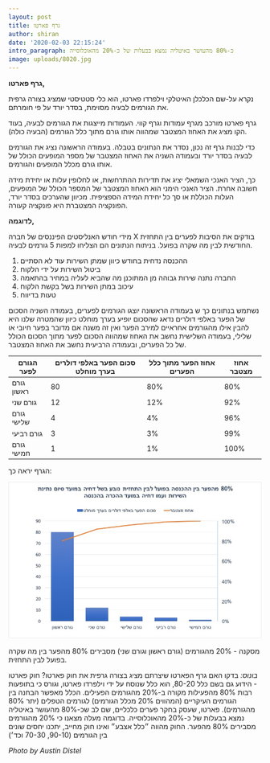 ```yaml
---
layout: post
title: גרף פארטו
author: shiran
date: '2020-02-03 22:15:24'
intro_paragraph: כ-80% מהעושר באיטליה נמצא בבעלות של כ-20% מהאוכלוסייה
image: uploads/8020.jpg
---
```

**גרף פארטו,** 

נקרא על-שם הכלכלן האיטלקי וילפרדו פארטו, הוא כלי סטטיסטי שמציג בצורה גרפית את הגורמים לבעיה מסוימת, בסדר יורד על פי חומרתם.

גרף פארטו מורכב מגרף עמודות וגרף קווי. העמודות מייצגות את הגורמים לבעיה, בעוד הקו מציג את האחוז המצטבר שמהווה אותו גורם מתוך כלל הגורמים (הבעיה כולה).

כדי לבנות גרף זה נכון, נסדר את הנתונים בטבלה. בעמודה הראשונה נציג את הגורמים לבעיה בסדר יורד ובעמודה השניה את האחוז המצטבר של מספר המופעים הכולל של אותו גורם מכלל המופעים והגורמים.

כך, הציר האנכי השמאלי יציג את תדירות ההתרחשות, או לחלופין עלות או יחידת מידה חשובה אחרת. הציר האנכי הימני הוא האחוז המצטבר של המספר הכולל של המופעים, העלות הכוללת או סך כל יחידת המידה הספציפית. מכיוון שהערכים בסדר יורד, הפונקציה המצטברת היא פונקציה קעורה.

**לדוגמה,**

מידי חודש האנליסטים הפיננסים של חברה X בודקים את הסיבות לפערים בין התחזית החודשית לבין מה שקרה בפועל. בניתוח הנתונים הם הצליחו למפות 5 גורמים לבעיה.
1. ההכנסה נדחית בחודש כיוון שמתן השירות עוד לא הסתיים
2. ביטול השירות על ידי הלקוח
3. החברה נתנה שירות גבוהה מן המתוכנן מה שהביא לעליה במחיר בהתאמה
4. עיכוב במתן השירות בשל בקשת הלקוח
5. טעות בדיווח 

נשתמש בנתונים כך ש
בעמודה הראשונה יוצגו הגורמים לפערים, 
בעמודה השניה הסכום של הפער באלפי דולרים נדאג שהסכום יופיע בערך מוחלט כיוון שהמטרה שלנו היא להבין אילו מהגורמים אחראיים למירב הפער ואין זה משנה אם מדובר בפער חיובי או שלילי, 
בעמודה השלישית נחשב את האחוז שמהווה הסכום לפער מתוך הסכום הכולל של כל הפערים, 
ובעמודה הרביעית נחשב את האחוז המצטבר.

| הגורם לפער | סכום הפער באלפי דולרים בערך מוחלט | אחוז הפער מתוך כלל הפערים | אחוז מצטבר |
|------------|------------------------|---------------------------|------------|
| גורם ראשון | 80                     | 80%                       | 80%        |
| גורם שני   | 12                     | 12%                       | 92%        |
| גורם שלישי | 4                      | 4%                        | 96%        |
| גורם רביעי | 3                      | 3%                        | 99%        |
| גורם חמישי | 1                      | 1%                        | 100%       |


הגרף יראה כך:

<img src="/assets/img/uploads/pareto.jpg" style="width: 900px"/>

מסקנה - 
20% מהגורמים (גורם ראשון וגורם שני) מסבירים 80% מהפער בין מה שקרה בפועל לבין התחזית.


*בונוס:*
בדקו האם גרף הפארטו שיצרתם מציג בצורה גרפית את חוק פארטו?
חוק פארטו - הידוע גם בשם כלל 80-20, הוא כלל שנוסח על ידי וילפרדו פארטו, וגורס כי בתופעות רבות 80% מהפעילות מקורה ב-20% מהגורמים הפעילים. 
הכלל מאפשר הבחנה בין הגורמים העיקריים (המהווים 20% מכלל הגורמים) לגורמים הטפלים (יתר 80% מהגורמים). 
פארטו, שעסק בחקר פערים כלכליים, שם לב שכ-80% מהעושר באיטליה נמצא בבעלות של כ-20% מהאוכלוסייה. בדוגמה מעלה מצאנו כי 20% מהגורמים מסבירים 80% מהפער. החוק מהווה ״כלל אצבע״ ואינו חוק מחייב, יתכנו יחסים שונים בין הגורמים (90-10, 70-30 וכד׳)


*Photo by Austin Distel*
